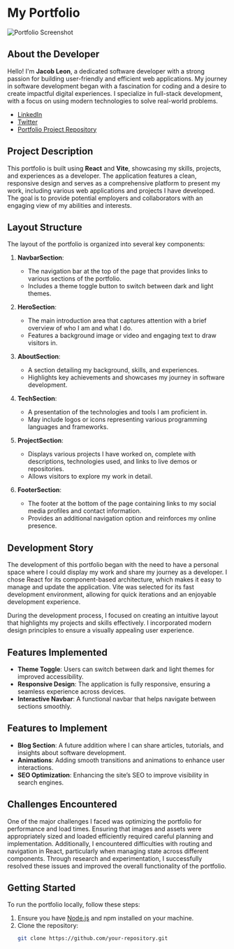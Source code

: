 # My Portfolio

![Portfolio Screenshot](path/to/your/screenshot.png)

## About the Developer

Hello! I'm **Jacob Leon**, a dedicated software developer with a strong passion for building user-friendly and efficient web applications. My journey in software development began with a fascination for coding and a desire to create impactful digital experiences. I specialize in full-stack development, with a focus on using modern technologies to solve real-world problems.

- [LinkedIn](https://www.linkedin.com/in/your-profile)
- [Twitter](https://twitter.com/your-handle)
- [Portfolio Project Repository](https://github.com/your-repository)

## Project Description

This portfolio is built using **React** and **Vite**, showcasing my skills, projects, and experiences as a developer. The application features a clean, responsive design and serves as a comprehensive platform to present my work, including various web applications and projects I have developed. The goal is to provide potential employers and collaborators with an engaging view of my abilities and interests.

## Layout Structure

The layout of the portfolio is organized into several key components:

1. **NavbarSection**: 
   - The navigation bar at the top of the page that provides links to various sections of the portfolio.
   - Includes a theme toggle button to switch between dark and light themes.

2. **HeroSection**: 
   - The main introduction area that captures attention with a brief overview of who I am and what I do.
   - Features a background image or video and engaging text to draw visitors in.

3. **AboutSection**: 
   - A section detailing my background, skills, and experiences.
   - Highlights key achievements and showcases my journey in software development.

4. **TechSection**: 
   - A presentation of the technologies and tools I am proficient in.
   - May include logos or icons representing various programming languages and frameworks.

5. **ProjectSection**: 
   - Displays various projects I have worked on, complete with descriptions, technologies used, and links to live demos or repositories.
   - Allows visitors to explore my work in detail.

6. **FooterSection**: 
   - The footer at the bottom of the page containing links to my social media profiles and contact information.
   - Provides an additional navigation option and reinforces my online presence.

## Development Story

The development of this portfolio began with the need to have a personal space where I could display my work and share my journey as a developer. I chose React for its component-based architecture, which makes it easy to manage and update the application. Vite was selected for its fast development environment, allowing for quick iterations and an enjoyable development experience.

During the development process, I focused on creating an intuitive layout that highlights my projects and skills effectively. I incorporated modern design principles to ensure a visually appealing user experience.

## Features Implemented

- **Theme Toggle**: Users can switch between dark and light themes for improved accessibility.
- **Responsive Design**: The application is fully responsive, ensuring a seamless experience across devices.
- **Interactive Navbar**: A functional navbar that helps navigate between sections smoothly.

## Features to Implement

- **Blog Section**: A future addition where I can share articles, tutorials, and insights about software development.
- **Animations**: Adding smooth transitions and animations to enhance user interactions.
- **SEO Optimization**: Enhancing the site’s SEO to improve visibility in search engines.

## Challenges Encountered

One of the major challenges I faced was optimizing the portfolio for performance and load times. Ensuring that images and assets were appropriately sized and loaded efficiently required careful planning and implementation. Additionally, I encountered difficulties with routing and navigation in React, particularly when managing state across different components. Through research and experimentation, I successfully resolved these issues and improved the overall functionality of the portfolio.

## Getting Started

To run the portfolio locally, follow these steps:

1. Ensure you have [Node.js](https://nodejs.org/) and npm installed on your machine.
2. Clone the repository:
   ```bash
   git clone https://github.com/your-repository.git

